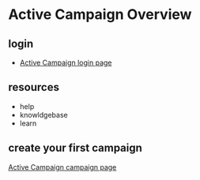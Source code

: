 # Active Campaign Overview

## login
- [Active Campaign login page](Metro77073.activehosted.com)
## resources
- help
- knowldgebase
- learn

## create your first campaign
 [Active Campaign campaign page](Metro77073.activehosted.com/campaigns)

